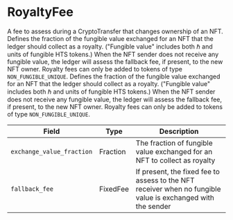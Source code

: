# RoyaltyFee

A fee to assess during a CryptoTransfer that changes ownership of an NFT. Defines the fraction of the fungible value exchanged for an NFT that the ledger should collect as a royalty. ("Fungible value" includes both ℏ and units of fungible HTS tokens.) When the NFT sender does not receive any fungible value, the ledger will assess the fallback fee, if present, to the new NFT owner. Royalty fees can only be added to tokens of type `NON_FUNGIBLE_UNIQUE`. Defines the fraction of the fungible value exchanged for an NFT that the ledger should collect as a royalty. ("Fungible value" includes both ℏ and units of fungible HTS tokens.) When the NFT sender does not receive any fungible value, the ledger will assess the fallback fee, if present, to the new NFT owner. Royalty fees can only be added to tokens of type `NON_FUNGIBLE_UNIQUE`.

| Field                     | Type     | Description                                                                                                 |
| ------------------------- | -------- | ----------------------------------------------------------------------------------------------------------- |
| `exchange_value_fraction` | Fraction | The fraction of fungible value exchanged for an NFT to collect as royalty                                   |
| `fallback_fee`            | FixedFee | If present, the fixed fee to assess to the NFT receiver when no fungible value is exchanged with the sender |
